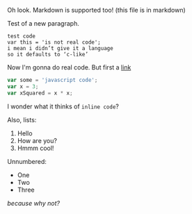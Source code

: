 Oh look. Markdown is supported too! (this file is in markdown)

Test of a new paragraph.

```
test code
var this = 'is not real code';
i mean i didn’t give it a language
so it defaults to ‘c-like’
```

Now I'm gonna do real code. But first a [link](http://test.com)

```js
var some = 'javascript code';
var x = 3;
var xSquared = x * x;
```

I wonder what it thinks of `inline code`?

Also, lists:

1. Hello
1. How are you?
1. Hmmm cool!

Unnumbered:

- One
- Two
- Three

_because why not?_
